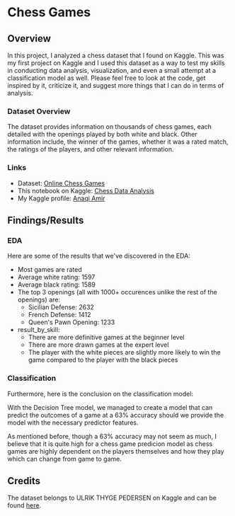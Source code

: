 # Chess Games

## Overview
In this project, I analyzed a chess dataset that I found on Kaggle. This was my first project on Kaggle and I used this dataset as a way to test my skills in conducting data analysis, visualization, and even a small attempt at a classification model as well. Please feel free to look at the code, get inspired by it, criticize it, and suggest more things that I can do in terms of analysis.

### Dataset Overview
The dataset provides information on thousands of chess games, each detailed with the openings played by both white and black. Other information include, the winner of the games, whether it was a rated match, the ratings of the players, and other relevant information.

### Links
* Dataset: [Online Chess Games](https://www.kaggle.com/datasets/ulrikthygepedersen/online-chess-games)
* This notebook on Kaggle: [Chess Data Analysis](https://www.kaggle.com/code/anaqiamir/chess-data-analysis#Conclusion)
* My Kaggle profile: [Anaqi Amir](https://www.kaggle.com/anaqiamir)

## Findings/Results

### EDA
Here are some of the results that we've discovered in the EDA:

* Most games are rated
* Average white rating: 1597
* Average black rating: 1589
* The top 3 openings (all with 1000+ occurences unlike the rest of the openings) are:
  * Sicilian Defense: 2632
  * French Defense: 1412
  * Queen's Pawn Opening: 1233
* result_by_skill:
  * There are more definitive games at the beginner level
  * There are more drawn games at the expert level
  * The player with the white pieces are slightly more likely to win the game compared to the player with the black pieces

### Classification
Furthermore, here is the conclusion on the classification model:

With the Decision Tree model, we managed to create a model that can predict the outcomes of a game at a 63% accuracy should we provide the model with the necessary predictor features.

As mentioned before, though a 63% accuracy may not seem as much, I believe that it is quite high for a chess game predicion model as chess games are highly dependent on the players themselves and how they play which can change from game to game.

## Credits
The dataset belongs to ULRIK THYGE PEDERSEN on Kaggle and can be found [here](https://www.kaggle.com/datasets/ulrikthygepedersen/online-chess-games).
